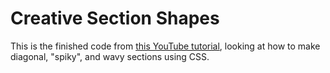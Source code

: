 # Creative Section Shapes

This is the finished code from [this YouTube tutorial](https://youtu.be/hWGgw1K-i8Y), looking at how to make diagonal, "spiky", and wavy sections using CSS.
